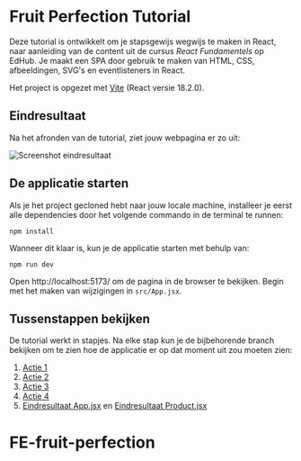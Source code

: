# Fruit Perfection Tutorial

Deze tutorial is ontwikkelt om je stapsgewijs wegwijs te maken in React, naar aanleiding van de content uit de cursus *React Fundamentels* op EdHub. Je maakt een SPA door gebruik te maken van HTML, CSS, afbeeldingen, SVG's en eventlisteners in React.

Het project is opgezet met [Vite](https://vitejs.dev/guide/) (React versie 18.2.0). 

## Eindresultaat

Na het afronden van de tutorial, ziet jouw webpagina er zo uit:

![Screenshot eindresultaat](https://github.com/hogeschoolnovi/frontend-react-fruit-perfection/raw/main/src/assets/screenshot-eindresultaat.png)

## De applicatie starten

Als je het project gecloned hebt naar jouw locale machine, installeer je eerst alle dependencies door het volgende commando in de terminal te runnen:

```shell
npm install
```

Wanneer dit klaar is, kun je de applicatie starten met behulp van:

```shell
npm run dev
```

Open http://localhost:5173/ om de pagina in de browser te bekijken. Begin met het maken van wijzigingen in `src/App.jsx`.

## Tussenstappen bekijken
De tutorial werkt in stapjes. Na elke stap kun je de bijbehorende branch bekijken om te zien hoe de
applicatie er op dat moment uit zou moeten zien:
1. [Actie 1](https://github.com/hogeschoolnovi/frontend-react-fruit-perfection/blob/stap1/src/App.jsx)
2. [Actie 2](https://github.com/hogeschoolnovi/frontend-react-fruit-perfection/blob/stap2/src/App.jsx)
3. [Actie 3](https://github.com/hogeschoolnovi/frontend-react-fruit-perfection/blob/stap3/src/App.jsx)
4. [Actie 4](https://github.com/hogeschoolnovi/frontend-react-fruit-perfection/blob/stap4/src/App.jsx)
5. [Eindresultaat App.jsx](https://github.com/hogeschoolnovi/frontend-react-fruit-perfection/blob/stap5/src/App.jsx) en [Eindresultaat Product.jsx](https://github.com/hogeschoolnovi/frontend-react-fruit-perfection/blob/stap5/src/Components/Product.jsx)
# FE-fruit-perfection
